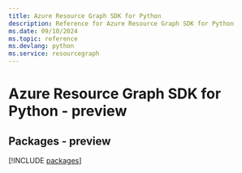 ```yaml
---
title: Azure Resource Graph SDK for Python
description: Reference for Azure Resource Graph SDK for Python
ms.date: 09/10/2024
ms.topic: reference
ms.devlang: python
ms.service: resourcegraph
---
```

# Azure Resource Graph SDK for Python - preview
## Packages - preview
[!INCLUDE [packages](resource-graph-index.md)]